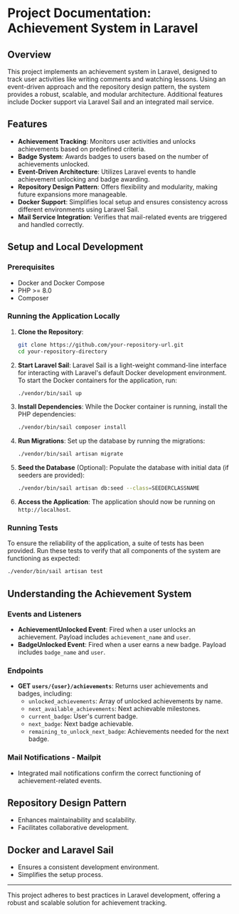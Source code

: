 # Project Documentation: Achievement System in Laravel

## Overview
This project implements an achievement system in Laravel, designed to track user activities like writing comments and watching lessons. Using an event-driven approach and the repository design pattern, the system provides a robust, scalable, and modular architecture. Additional features include Docker support via Laravel Sail and an integrated mail service.

## Features
- **Achievement Tracking**: Monitors user activities and unlocks achievements based on predefined criteria.
- **Badge System**: Awards badges to users based on the number of achievements unlocked.
- **Event-Driven Architecture**: Utilizes Laravel events to handle achievement unlocking and badge awarding.
- **Repository Design Pattern**: Offers flexibility and modularity, making future expansions more manageable.
- **Docker Support**: Simplifies local setup and ensures consistency across different environments using Laravel Sail.
- **Mail Service Integration**: Verifies that mail-related events are triggered and handled correctly.

## Setup and Local Development

### Prerequisites
- Docker and Docker Compose
- PHP >= 8.0
- Composer

### Running the Application Locally

1. **Clone the Repository**:
   ```bash
   git clone https://github.com/your-repository-url.git
   cd your-repository-directory
   ```

2. **Start Laravel Sail**:
   Laravel Sail is a light-weight command-line interface for interacting with Laravel's default Docker development environment. To start the Docker containers for the application, run:
   ```bash
   ./vendor/bin/sail up
   ```

3. **Install Dependencies**:
   While the Docker container is running, install the PHP dependencies:
   ```bash
   ./vendor/bin/sail composer install
   ```

4. **Run Migrations**:
   Set up the database by running the migrations:
   ```bash
   ./vendor/bin/sail artisan migrate
   ```

5. **Seed the Database** (Optional):
   Populate the database with initial data (if seeders are provided):
   ```bash
   ./vendor/bin/sail artisan db:seed --class=SEEDERCLASSNAME
   ```

6. **Access the Application**:
   The application should now be running on `http://localhost`.

### Running Tests

To ensure the reliability of the application, a suite of tests has been provided. Run these tests to verify that all components of the system are functioning as expected:

```bash
./vendor/bin/sail artisan test
```

## Understanding the Achievement System

### Events and Listeners
- **AchievementUnlocked Event**: Fired when a user unlocks an achievement. Payload includes `achievement_name` and `user`.
- **BadgeUnlocked Event**: Fired when a user earns a new badge. Payload includes `badge_name` and `user`.

### Endpoints
- **GET `users/{user}/achievements`**: Returns user achievements and badges, including:
    - `unlocked_achievements`: Array of unlocked achievements by name.
    - `next_available_achievements`: Next achievable milestones.
    - `current_badge`: User's current badge.
    - `next_badge`: Next badge achievable.
    - `remaining_to_unlock_next_badge`: Achievements needed for the next badge.

### Mail Notifications - Mailpit
- Integrated mail notifications confirm the correct functioning of achievement-related events.

## Repository Design Pattern
- Enhances maintainability and scalability.
- Facilitates collaborative development.

## Docker and Laravel Sail
- Ensures a consistent development environment.
- Simplifies the setup process.

---

This project adheres to best practices in Laravel development, offering a robust and scalable solution for achievement tracking.
